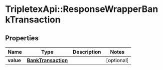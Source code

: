 # TripletexApi::ResponseWrapperBankTransaction

## Properties
Name | Type | Description | Notes
------------ | ------------- | ------------- | -------------
**value** | [**BankTransaction**](BankTransaction.md) |  | [optional] 


